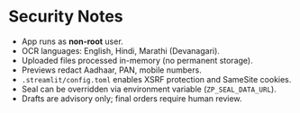 # Security Notes

- App runs as **non-root** user.
- OCR languages: English, Hindi, Marathi (Devanagari).
- Uploaded files processed in-memory (no permanent storage).
- Previews redact Aadhaar, PAN, mobile numbers.
- `.streamlit/config.toml` enables XSRF protection and SameSite cookies.
- Seal can be overridden via environment variable (`ZP_SEAL_DATA_URL`).
- Drafts are advisory only; final orders require human review.

